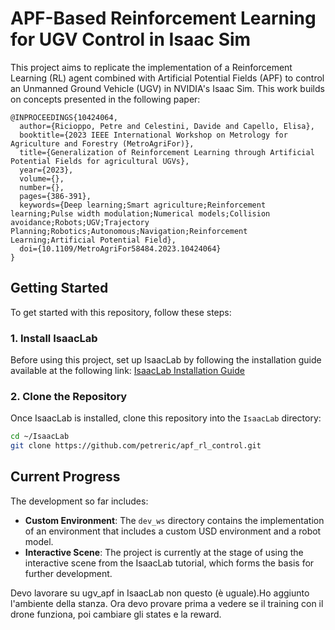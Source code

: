 # APF-Based Reinforcement Learning for UGV Control in Isaac Sim

This project aims to replicate the implementation of a Reinforcement Learning (RL) agent combined with Artificial Potential Fields (APF) to control an Unmanned Ground Vehicle (UGV) in NVIDIA's Isaac Sim. This work builds on concepts presented in the following paper:

```
@INPROCEEDINGS{10424064,
  author={Ricioppo, Petre and Celestini, Davide and Capello, Elisa},
  booktitle={2023 IEEE International Workshop on Metrology for Agriculture and Forestry (MetroAgriFor)},
  title={Generalization of Reinforcement Learning through Artificial Potential Fields for agricultural UGVs},
  year={2023},
  volume={},
  number={},
  pages={386-391},
  keywords={Deep learning;Smart agriculture;Reinforcement learning;Pulse width modulation;Numerical models;Collision avoidance;Robots;UGV;Trajectory Planning;Robotics;Autonomous;Navigation;Reinforcement Learning;Artificial Potential Field},
  doi={10.1109/MetroAgriFor58484.2023.10424064}
}
```

## Getting Started

To get started with this repository, follow these steps:

### 1. Install IsaacLab
Before using this project, set up IsaacLab by following the installation guide available at the following link:
[IsaacLab Installation Guide](https://isaac-sim.github.io/IsaacLab/main/source/setup/installation/index.html)

### 2. Clone the Repository
Once IsaacLab is installed, clone this repository into the `IsaacLab` directory:

```bash
cd ~/IsaacLab
git clone https://github.com/petreric/apf_rl_control.git
```

## Current Progress

The development so far includes:

- **Custom Environment**: The `dev_ws` directory contains the implementation of an environment that includes a custom USD environment and a robot model.
- **Interactive Scene**: The project is currently at the stage of using the interactive scene from the IsaacLab tutorial, which forms the basis for further development.

Devo lavorare su ugv_apf in IsaacLab non questo (è uguale).Ho aggiunto l'ambiente della stanza. Ora devo provare prima a vedere se il training con il drone funziona, poi cambiare gli states e la reward.



